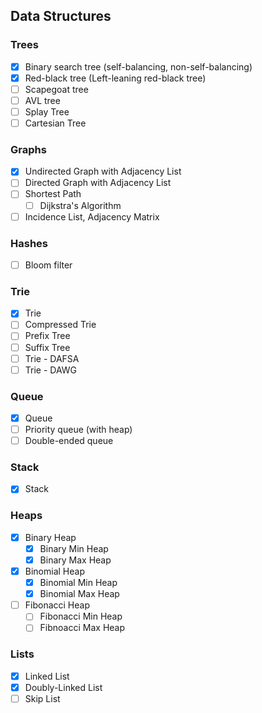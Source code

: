 
## Data Structures

### Trees

- [x] Binary search tree (self-balancing, non-self-balancing)
- [x] Red-black tree (Left-leaning red-black tree)
- [ ] Scapegoat tree
- [ ] AVL tree
- [ ] Splay Tree
- [ ] Cartesian Tree

### Graphs

- [x] Undirected Graph with Adjacency List
- [ ] Directed Graph with Adjacency List
- [ ] Shortest Path
  - [ ] Dijkstra's Algorithm
- [ ] Incidence List, Adjacency Matrix

### Hashes

- [ ] Bloom filter

### Trie

- [x] Trie
- [ ] Compressed Trie
- [ ] Prefix Tree
- [ ] Suffix Tree
- [ ] Trie - DAFSA
- [ ] Trie - DAWG

### Queue

- [x] Queue
- [ ] Priority queue (with heap)
- [ ] Double-ended queue

### Stack

- [x] Stack

### Heaps

- [x] Binary Heap
  - [x] Binary Min Heap
  - [x] Binary Max Heap
- [x] Binomial Heap
  - [x] Binomial Min Heap
  - [x] Binomial Max Heap
- [ ] Fibonacci Heap
  - [ ] Fibonacci Min Heap
  - [ ] Fibnoacci Max Heap

### Lists

- [x] Linked List
- [x] Doubly-Linked List
- [ ] Skip List
